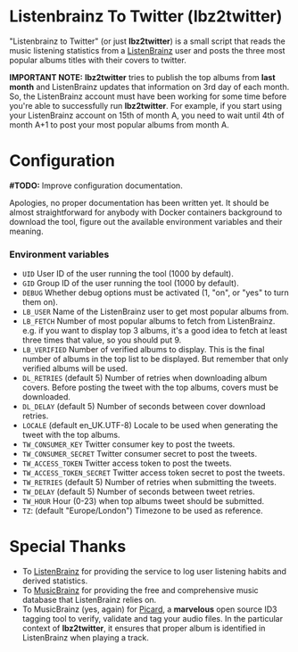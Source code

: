 # Listenbrainz To Twitter (lbz2twitter)

"Listenbrainz to Twitter" (or just **lbz2twitter**) is a small script that reads
the music listening statistics from a [ListenBrainz](https://listenbrainz.org/)
user and posts the three most popular albums titles with their covers to
twitter.

**IMPORTANT NOTE:** **lbz2twitter** tries to publish the top albums from **last
month** and ListenBrainz updates that information on 3rd day of each month. So,
the ListenBrainz account must have been working for some time before you're able
to successfully run **lbz2twitter**. For example, if you start using your
ListenBrainz account on 15th of month A, you need to wait until 4th of month A+1
to post your most popular albums from month A.


# Configuration
 
**#TODO:** Improve configuration documentation.

Apologies, no proper documentation has been written yet. It should be almost
straightforward for anybody with Docker containers background to download the
tool, figure out the available environment variables and their meaning.


### Environment variables ###

  * `UID` User ID of the user running the tool (1000 by default).
  * `GID` Group ID of the user running the tool (1000 by default).
  * `DEBUG` Whether debug options must be activated (1, "on", or "yes" to turn
    them on).
  * `LB_USER` Name of the ListenBrainz user to get most popular albums from.
  * `LB_FETCH` Number of most popular albums to fetch from ListenBrainz. e.g. if
    you want to display top 3 albums, it's a good idea to fetch at least three
    times that value, so you should put 9.
  * `LB_VERIFIED` Number of verified albums to display. This is the final number
    of albums in the top list to be displayed. But remember that only verified
    albums will be used.
  * `DL_RETRIES` (default 5) Number of retries when downloading album covers.
    Before posting the tweet with the top albums, covers must be downloaded.
  * `DL_DELAY` (default 5) Number of seconds between cover download retries.
  * `LOCALE` (default en_UK.UTF-8) Locale to be used when generating the tweet
    with the top albums.
  * `TW_CONSUMER_KEY` Twitter consumer key to post the tweets.
  * `TW_CONSUMER_SECRET` Twitter consumer secret to post the tweets.
  * `TW_ACCESS_TOKEN` Twitter access token to post the tweets.
  * `TW_ACCESS_TOKEN_SECRET` Twitter access token secret to post the tweets.
  * `TW_RETRIES` (default 5) Number of retries when submitting the tweets.
  * `TW_DELAY` (default 5) Number of seconds between tweet retries.
  * `TW_HOUR` Hour (0-23) when top albums tweet should be submitted.
  * `TZ`: (default "Europe/London") Timezone to be used as reference.


# Special Thanks

  * To [ListenBrainz](https://listenbrainz.org/) for providing the service to
    log user listening habits and derived statistics.
  * To [MusicBrainz](https://musicbrainz.org/) for providing the free and
    comprehensive music database that ListenBrainz relies on.
  * To MusicBrainz (yes, again) for [Picard](https://picard.musicbrainz.org/), a
    **marvelous** open source ID3 tagging tool to verify, validate and tag your
    audio files. In the particular context of **lbz2twitter**, it ensures that
    proper album is identified in ListenBrainz when playing a track. 